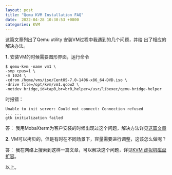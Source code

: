 ```yaml
---
layout: post
title: "Qemu KVM Installation FAQ"
date:  2022-04-28 10:30:53 +0800
categories: KVM
---
```


这篇文章列出了Qemu utility 安装VM过程中我遇到的几个问题，并给
出了相应的解决办法。

**1.** 安装VM的时候需要图形界面，运行命令
```
$ qemu-kvm -name vm1 \
-smp cpus=1 \
-m 1024 \
-cdrom /home/vms/iso/CentOS-7.0-1406-x86_64-DVD.iso \
-drive file=/opt/kvm/vm1.qcow2 \
-netdev bridge,id=tap0,br=br0,helper=/usr/libexec/qemu-bridge-helper
```
时报错：
```
Unable to init server: Could not connect: Connection refused
... ...
gtk initialization failed
```

答：
我用MobaXterm为客户安装的时候出现过这个问题，解决方法详见[这篇文章](https://guo-sj.github.io/kvm/2022/04/28/mobaxterm-linux-gui.html)

**2.** VM可以拷贝的，但是有时在不同场景下，容量需要进行调整，这该怎么做呢？

答：
我在网络上搜索到这样一篇文章，可以解决这个问题，详见[KVM 虚拟机磁盘扩容](https://typesafe.cn/posts/kvm-disk-resize/)。

以上。
